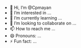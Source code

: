 - 👋 Hi, I’m @Cpmayan
- 👀 I’m interested in ...
- 🌱 I’m currently learning ...
- 💞️ I’m looking to collaborate on ...
- 📫 How to reach me ...
- 😄 Pronouns: ...
- ⚡ Fun fact: ...

<!---
Ayankhan6162ns/Ayankhan6162ns is a ✨ special ✨ repository because its `README.md` (this file) appears on your GitHub profile.
You can click the Preview link to take a look at your changes
.
--->
